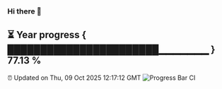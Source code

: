 ### Hi there 👋
⏳ Year progress { ███████████████████████▁▁▁▁▁▁▁ } 77.13 %
---
⏰ Updated on Thu, 09 Oct 2025 12:17:12 GMT
![Progress Bar CI](https://github.com/Moyi321/Moyi321/workflows/Progress%20Bar%20CI/badge.svg)
